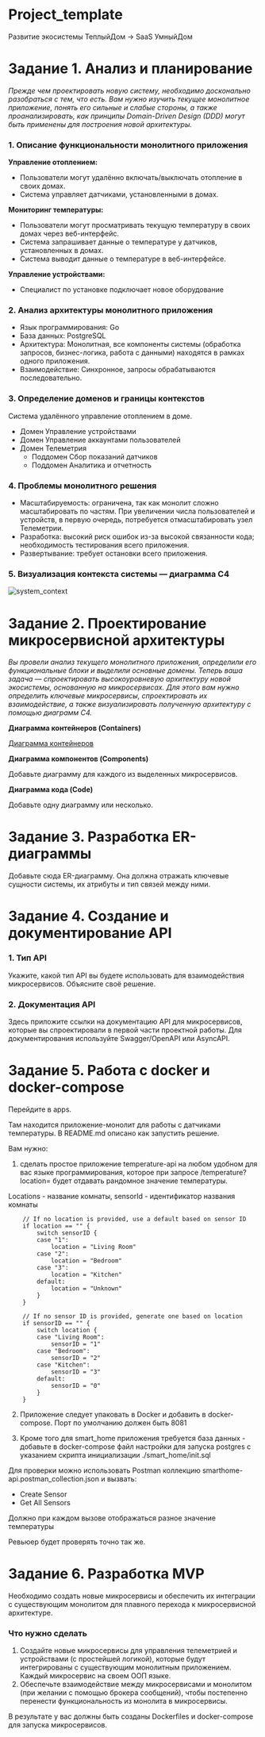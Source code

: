 # Project_template

Развитие экосистемы ТеплыйДом -> SaaS УмныйДом

# Задание 1. Анализ и планирование

_Прежде чем проектировать новую систему, необходимо досконально разобраться с тем, что есть. Вам нужно изучить текущее монолитное приложение, понять его сильные и слабые стороны, а также проанализировать, как принципы Domain-Driven Design (DDD) могут быть применены для построения новой архитектуры._

### 1. Описание функциональности монолитного приложения

**Управление отоплением:**

- Пользователи могут удалённо включать/выключать отопление в своих домах.
- Система управляет датчиками, установленными в домах.

**Мониторинг температуры:**

- Пользователи могут просматривать текущую температуру в своих домах через веб-интерфейс.
- Система запрашивает данные о температуре у датчиков, установленных в домах. 
- Система выводит данные о температуре в веб-интерфейсе.

**Управление устройствами:**
- Специалист по установке подключает новое оборудование

### 2. Анализ архитектуры монолитного приложения

- Язык программирования: Go
- База данных: PostgreSQL
- Архитектура: Монолитная, все компоненты системы (обработка запросов, бизнес-логика, работа с данными) находятся в рамках одного приложения.
- Взаимодействие: Синхронное, запросы обрабатываются последовательно.

### 3. Определение доменов и границы контекстов

Система удалённого управление отоплением в доме.
- Домен Управление устройствами
- Домен Управление аккаунтами пользователей
- Домен Телеметрия
  - Поддомен Сбор показаний датчиков
  - Поддомен Аналитика и отчетность

### **4. Проблемы монолитного решения**

- Масштабируемость: ограничена, так как монолит сложно масштабировать по частям. При увеличении числа пользователей и устройств, в первую очередь, потребуется отмасштабировать узел Телеметрии.
- Разработка: высокий риск ошибок из-за высокой связанности кода; необходимость тестирования всего приложения.
- Развертывание: требует остановки всего приложения.

### 5. Визуализация контекста системы — диаграмма С4

![system_context](schemas/context/warmhouse_monolith_context-System_Context_Diagram_for_WarmHouse.png)

# Задание 2. Проектирование микросервисной архитектуры

_Вы провели анализ текущего монолитного приложения, определили его функциональные блоки и выделили основные домены. Теперь ваша задача — спроектировать высокоуровневую архитектуру новой экосистемы, основанную на микросервисах. Для этого вам нужно определить ключевые микросервисы, спроектировать их взаимодействие, а также визуализировать полученную архитектуру с помощью диаграмм C4._

**Диаграмма контейнеров (Containers)**

[Диаграмма контейнеров](https://www.plantuml.com/plantuml/uml/hLXTR-D457tFht033udKD08X7YhreKrN2wWLOPDzG4AA9lOqiTOVmPwq6wsGjWrbGRkY0Y4X0QB08l6QfetgDctw5yR_Y7l7TX8xuzOHx6hLPYQUS-wzvvwvtXNTKeskHhkEeRGPwxZhvR933jPQEcjtcrsNEgfjCMgnDTKsons3MAnh6YMNQORUB5S-A5LnwUdkJjaaBgCEB3Kgy0JHBUgiTU2xkToAHlVWesAxf0eB6N0g3d7RL3DrIoj702MxGosNgbr7PptYg6sTKPLr7Vf-IOTdtP10RYMCA88hLspJjAs0oyBcKq0k4yD8sTxLNVMUxHfmc6tdDZNjaK5DYA9EMeNy7b69HlEhohlDLiKsR6SZ_ywUHkY7x-7Q7iGRhXvWBFbYydcNsGvfYGFSDkdGZITsrzAejcK_h-7dGd7-Q4DljLdjMM_BwD9ivsk44KZzCkT_JWt3FaWStpI8-Ymu_WaraaSRKFeQwnbKsL2sHLbtOALGBEPoLUgujjLuz9mLK06hIfwVyWaV-s_u9VmSye5_n4Vu6GxA2vuTg3xTo4C16lX8eudH5dEr7jJU52TfT5zNAPxrrZ_qZ_oNSD8L_WRdJVBozS6gmc_WyuNVvsFkANvVR0puhQ0n1XAt_DP_pKSA7ohy0bPlWDnnaf8BlpKi2fbgsbsdRTjQdDk-hb6xqRPTfbijfF8Zz-2q4P-K_6C-4Q0UG9qBdh_pCu0U-Ay4ZP7Y7mDfvEGXIVyxFahYguRTHSZSj0KRMrXJulGAhaaSrhOXQmrNC0A86Y4rXR-5O32ugp2oV55vaLFWp_IKWjiX-FNg9XBxXEmJLtNq3ii7COpuMGbvOxNyb_xNi02PLVYlm38WVyud2ly5o9-9-4QON8NVIOjzWb4nqd91C54F5HDyr2uqXmdXcRhgs224iEQLS5tPdLj7bezjmVKtWB_6qlk7I1LGFI0ALRyJgOrAxVadgUmWMTu2dq1qIJRROlL_u1BeCIvPAGz6iR-PqqjIgKSRox7XVs7GyEy6QmRBthsWja4wwSYVxcnMbuH7jG-4sh4nhg4rCp5ocKC9t1wj99bQjB4aZs7KfscL9nszqIAC7f3UhF2RrO-Lny7Y7CJVeAL3YEe2sssCIXk2nWQ082meQ1vHOr7wmq295n3zsFyU-YdoefkfKIqAGoa0I5z85hlIWvx4z0tyRrBqj8ee6F18P3mXGVGz805VdC0fay031m4F_xWeRTXudhQRivxLclETkerN1N554QhWZ2s7kbyQ8bC_y9zIsX2JD8yQNPN51TImFW8pBCi3YCjrO2OIYGuHP19zCKzg5dn6_IzDWab8rDD8P4Qy1nA6WHXStUxeAa9ixdvM3MuxbBOGu8N_9gOlHTXYCl_p5A9n8xNyC5IQnD926g4EAgRsC8_huAu7BXTonAzoEPXwmW4ck2Vv7_3qEJf7a2-u4_kOEupYbRZyhlq-TDnOt8oUaDWHVFbaDIO-k6l2XwJImvODdGg7aQ0ok8SFpVA7lUl57KmG5bJJxb6OFG8xc76_xpvSLqJ2PY57HeF8qoY1y6NeBHEqjLY9yJJ82aurmRIGFXpaFwhNgn36D0hvxIk98IsLwpAF5QuN381YW4dGXxJVORnegt93HUdS2kSzX_rfKcGHfDxR_EV8ZVrlqyexjSHuWzu38hkdqv0I5kJtC-Ebti9fK0iQZMPvwIKBdNgqq2nntGz3EhBdazx4Jq4aE72B82LPFfJAHqbpeZJSzAn8uubTkq5K6LcbKv2Q8lz7b3We1SXw0d_FH3k6yx37BvUBTFOc9eripbdzrzXfWuSfPzRijL3hCCgI94MHnb8iC3wjy3-X3E7hLy3_Yz2WqD5bFHavFHh8LUWSmYwyT6kBgJx1HrwpHStAAlUmGgLOsIENEfrqF8rYJ3EyXQxyJwfy66Ks2YrVuYFfcqXMN8a3dqQ3HrQuwHl4mfouG4G2A9jACsKXuvKG3HefXhVmdo6diXUGR3w8MFy2)

**Диаграмма компонентов (Components)**

Добавьте диаграмму для каждого из выделенных микросервисов.

**Диаграмма кода (Code)**

Добавьте одну диаграмму или несколько.

# Задание 3. Разработка ER-диаграммы

Добавьте сюда ER-диаграмму. Она должна отражать ключевые сущности системы, их атрибуты и тип связей между ними.

# Задание 4. Создание и документирование API

### 1. Тип API

Укажите, какой тип API вы будете использовать для взаимодействия микросервисов. Объясните своё решение.

### 2. Документация API

Здесь приложите ссылки на документацию API для микросервисов, которые вы спроектировали в первой части проектной работы. Для документирования используйте Swagger/OpenAPI или AsyncAPI.

# Задание 5. Работа с docker и docker-compose

Перейдите в apps.

Там находится приложение-монолит для работы с датчиками температуры. В README.md описано как запустить решение.

Вам нужно:

1) сделать простое приложение temperature-api на любом удобном для вас языке программирования, которое при запросе /temperature?location= будет отдавать рандомное значение температуры.

Locations - название комнаты, sensorId - идентификатор названия комнаты

```
	// If no location is provided, use a default based on sensor ID
	if location == "" {
		switch sensorID {
		case "1":
			location = "Living Room"
		case "2":
			location = "Bedroom"
		case "3":
			location = "Kitchen"
		default:
			location = "Unknown"
		}
	}

	// If no sensor ID is provided, generate one based on location
	if sensorID == "" {
		switch location {
		case "Living Room":
			sensorID = "1"
		case "Bedroom":
			sensorID = "2"
		case "Kitchen":
			sensorID = "3"
		default:
			sensorID = "0"
		}
	}
```

2) Приложение следует упаковать в Docker и добавить в docker-compose. Порт по умолчанию должен быть 8081

3) Кроме того для smart_home приложения требуется база данных - добавьте в docker-compose файл настройки для запуска postgres с указанием скрипта инициализации ./smart_home/init.sql

Для проверки можно использовать Postman коллекцию smarthome-api.postman_collection.json и вызвать:

- Create Sensor
- Get All Sensors

Должно при каждом вызове отображаться разное значение температуры

Ревьюер будет проверять точно так же.


# **Задание 6. Разработка MVP**

Необходимо создать новые микросервисы и обеспечить их интеграции с существующим монолитом для плавного перехода к микросервисной архитектуре. 

### **Что нужно сделать**

1. Создайте новые микросервисы для управления телеметрией и устройствами (с простейшей логикой), которые будут интегрированы с существующим монолитным приложением. Каждый микросервис на своем ООП языке.
2. Обеспечьте взаимодействие между микросервисами и монолитом (при желании с помощью брокера сообщений), чтобы постепенно перенести функциональность из монолита в микросервисы. 

В результате у вас должны быть созданы Dockerfiles и docker-compose для запуска микросервисов. 